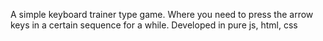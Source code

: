 A simple keyboard trainer type game. Where you need to press the arrow keys in a certain sequence for a while. Developed in pure js, html, css
